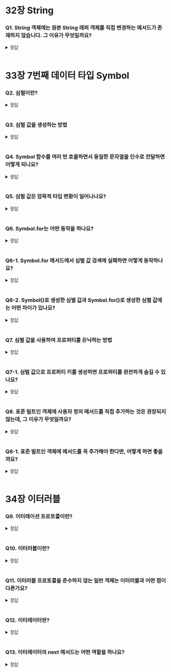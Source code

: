 # 32장 String

### Q1. String 객체에는 원본 String 래퍼 객체를 직접 변경하는 메서드가 존재하지 않습니다. 그 이유가 무엇일까요?

<details>
<summary>정답</summary>

- 문자열은 변경 불가능한 원시 값이기 때문입니다.
- String 래퍼 객체는 읽기 전용 객체로 제공되고, String 객체의 메서드는 언제나 새로운 문자열을 반환합니다.

</details>

<br/>

# 33장 7번째 데이터 타입 Symbol

### Q2. 심벌이란?

<details>
<summary>정답</summary>

<br/>
- ES6에서 도입된 7번째 데이터 타입으로 변경 불가능한 원시 타입의 값입니다.
- 심벌 값은 다른 값과 중복되지 않는 유일무이한 값입니다.
- 주로 이름의 충돌 위험이 없는 유일한 프로퍼티 키를 만들기 위해 사용합니다.

</details>

<br/>

### Q3. 심벌 값을 생성하는 방법

<details>
<summary>정답</summary>

<br/>
Symbol 함수를 호출하여 생성합니다.

</details>

<br/>

### Q4. Symbol 함수를 여러 번 호출하면서 동일한 문자열을 인수로 전달하면 어떻게 되나요?

<details>
<summary>정답</summary>

<br/>
생성된 심벌 값에 대한 설명으로 디버깅 용도로만 사용되며, 심벌 값 생성에는 어떠한 영향도 주지 않습니다.
즉, 심벌 값에 대한 설명이 같더라도 생성된 심벌 값은 유일무이한 값입니다.

</details>

<br/>

### Q5. 심벌 값은 암묵적 타입 변환이 일어나나요?

<details>
<summary>정답</summary>

문자열이나 숫자 타입으로는 변환되지 않고 불리언 타입으로는 암묵적으로 타입 변환됩니다.

</details>

<br/>

### Q6. Symbol.for는 어떤 동작을 하나요?

<details>
<summary>정답</summary>

인수로 전달받은 문자열을 키로 사용하여 키와 심벌 값의 쌍들이 저장되어 있는 전역 심벌 레지스트리에서 해당 키와 일치하는 심벌 값을 검색합니다.

</details>

<br/>

### Q6-1. Symbol.for 메서드에서 심벌 값 검색에 실패하면 어떻게 동작하나요?

<details>
<summary>정답</summary>

새로운 심벌 값을 생성하여 인수로 전달된 키로 전역 심벌 레지스트리에 저장한 후, 생성된 심벌 값을 반환합니다.

</details>

<br/>

### Q6-2. Symbol()로 생성한 심벌 값과 Symbol.for()로 생성한 심벌 값에는 어떤 차이가 있나요?

<details>
<summary>정답</summary>

- Symbol 함수로 생성한 심벌 값은 심벌 값을 검색할 수 있는 키를 지정할 수 없으므로 전역 심벌 레지스트리에 등록되어 관리되지 않습니다.
- Symbol.for 메서드를 사용하면 애플리케이션 전역에서 중복되지 않는 유일무이한 상수인 심벌 값을 단 하나만 생성하여 전역 심벌 레지스트리를 통해 공유할 수 있습니다.

</details>

<br/>

### Q7. 심벌 값을 사용하여 프로퍼티를 은닉하는 방법

<details>
<summary>정답</summary>

<br/>

- 심벌 값을 프로퍼티 키로 사용하여 생성한 프로퍼티는 for...in 문이나 Object.keys, Object.getOwnPropertyNames 메서드로 찾을 수 없습니다.
- 심벌 값을 프로퍼티 키로 사용하여 프로퍼티를 생성하면 외부에 노출할 필요가 없는 프로퍼티를 은닉할 수 있습니다.

</details>

<br/>

### Q7-1. 심벌 값으로 프로퍼티 키를 생성하면 프로퍼티를 완전하게 숨길 수 있나요?

<details>
<summary>정답</summary>

ES6에서 도입된 Object.getOwnPropertySymbols 메서드를 사용하면 심벌 값을 프로퍼티 키로 사용하여 생성한 프로퍼티를 찾을 수 있습니다.

</details>

<br/>

### Q8. 표준 빌트인 객체에 사용자 정의 메서드를 직접 추가하는 것은 권장되지 않는데, 그 이유가 무엇일까요?

<details>
<summary>정답</summary>

미래에 표준 사양으로 추가될 메서드의 이름과 중복될 수 있기 때문입니다.

</details>

<br/>


### Q8-1. 표준 빌트인 객체에 메서드를 꼭 추가해야 한다면, 어떻게 하면 좋을까요?

<details>
<summary>정답</summary>

중복될 가능성이 없는 심벌 값으로 프로퍼티 키를 생성합니다.
<br/>
기존 프로퍼티 키와 충돌하지 않는 것은 물론, 미래에 추가될 어떤 프로퍼티 키와도 충돌할 위험이 없어 안전하게 표준 빌트인 객체를 확장할 수 있습니다.

</details>

<br/>


# 34장 이터러블

### Q9. 이터레이션 프로토콜이란?

<details>
<summary>정답</summary>

ES6에서 도입된 이터레이션 프로토콜은 순회 가능한 자료구조를 만들기 위해 ECMAScript 사양에 정의하여 미리 약속한 규칙을 말합니다.

</details>

<br/>

### Q10. 이터러블이란?

<details>
<summary>정답</summary>

이터러블 프로토콜을 준수한 객체로,
Symbol.iterator를 프로퍼티 키로 사용한 메서드를 직접 구현하거나 프로토타입 체인을 통해 상속받은 객체를 말합니다.
이터러블은 for...of문으로 순회할 수 있으며, 스프레드 문법과 배열 디스트럭처링 할당의 대상으로 사용할 수 있습니다.

</details>

<br/>

### Q11. 이터러블 프로토콜을 준수하지 않는 일반 객체는 이터러블과 어떤 점이 다른가요?

<details>
<summary>정답</summary>

일반 객체는 for...of문으로 순회할 수 없으며 스프레드 문법과 배열 디스트럭처링 할당의 대상으로 사용할 수 없습니다.
단, TC39 프로세스의 stage 4 단계에 제안되어 있는 스프레드 프로퍼티 제안은 일반 객체에 스프레드 문법의 사용을 허용합니다.

</details>

<br/>

### Q12. 이터레이터란?

<details>
<summary>정답</summary>

이터레이터 프로토콜을 준수한 객체를 이터레이터라고 하며,
이터레이터는 이터러블의 요소를 탐색하기 위한 포인터 역할을 합니다.

</details>

<br/>

### Q13. 이터레이터의 next 메서드는 어떤 역할을 하나요?

<details>
<summary>정답</summary>

- 이터러블의 각 요소르르 순회하기 위한 포인터의 역할을 합니다.
- next 메서드를 호출하면 이터러블을 순차적으로 한 단계씩 순회하며 순회 결과를 나타내는 이터레이터 리절트 객체를 반환합니다.